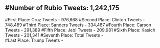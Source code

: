 #Number of Rubio Tweets: 1,242,175
---
#First Place: Cruz Tweets - 976,668
#Second Place: Clinton Tweets - 748,489
#Third Place: Sanders Tweets - 334,487
#Fourth Place: Carson Tweets - 291,389
#Fifth Place: Jeb! Tweets - 209,981
#Sixth Place: Kasich Tweets - 201,341
#Seventh Place: Total Tweets -  
#Last Place: Trump Tweets - 
